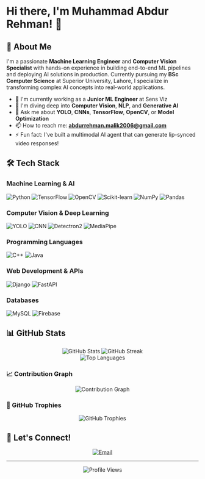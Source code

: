 # Hi there, I'm Muhammad Abdur Rehman! 👋

## 🚀 About Me
I'm a passionate **Machine Learning Engineer** and **Computer Vision Specialist** with hands-on experience in building end-to-end ML pipelines and deploying AI solutions in production. Currently pursuing my **BSc Computer Science** at Superior University, Lahore, I specialize in transforming complex AI concepts into real-world applications.

- 🔭 I'm currently working as a **Junior ML Engineer** at Sens Viz
- 🌱 I'm diving deep into **Computer Vision**, **NLP**, and **Generative AI**
- 💬 Ask me about **YOLO**, **CNNs**, **TensorFlow**, **OpenCV**, or **Model Optimization**
- 📫 How to reach me: **abdurrehman.malik2006@gmail.com**
- ⚡ Fun fact: I've built a multimodal AI agent that can generate lip-synced video responses!

## 🛠️ Tech Stack

### Machine Learning & AI
![Python](https://img.shields.io/badge/-Python-3776AB?style=flat-square&logo=python&logoColor=white)
![TensorFlow](https://img.shields.io/badge/-TensorFlow-FF6F00?style=flat-square&logo=tensorflow&logoColor=white)
![OpenCV](https://img.shields.io/badge/-OpenCV-5C3EE8?style=flat-square&logo=opencv&logoColor=white)
![Scikit-learn](https://img.shields.io/badge/-Scikit--learn-F7931E?style=flat-square&logo=scikit-learn&logoColor=white)
![NumPy](https://img.shields.io/badge/-NumPy-013243?style=flat-square&logo=numpy&logoColor=white)
![Pandas](https://img.shields.io/badge/-Pandas-150458?style=flat-square&logo=pandas&logoColor=white)

### Computer Vision & Deep Learning
![YOLO](https://img.shields.io/badge/-YOLO-00FFFF?style=flat-square&logo=yolo&logoColor=black)
![CNN](https://img.shields.io/badge/-CNN-FF6B6B?style=flat-square&logo=neural-network&logoColor=white)
![Detectron2](https://img.shields.io/badge/-Detectron2-1877F2?style=flat-square&logo=facebook&logoColor=white)
![MediaPipe](https://img.shields.io/badge/-MediaPipe-0066CC?style=flat-square&logo=google&logoColor=white)

### Programming Languages
![C++](https://img.shields.io/badge/-C++-00599C?style=flat-square&logo=c%2B%2B&logoColor=white)
![Java](https://img.shields.io/badge/-Java-ED8B00?style=flat-square&logo=java&logoColor=white)

### Web Development & APIs
![Django](https://img.shields.io/badge/-Django-092E20?style=flat-square&logo=django&logoColor=white)
![FastAPI](https://img.shields.io/badge/-FastAPI-009688?style=flat-square&logo=fastapi&logoColor=white)

### Databases
![MySQL](https://img.shields.io/badge/-MySQL-4479A1?style=flat-square&logo=mysql&logoColor=white)
![Firebase](https://img.shields.io/badge/-Firebase-FFCA28?style=flat-square&logo=firebase&logoColor=black)


## 📊 GitHub Stats

<div align="center">
  <img src="https://github-readme-stats.vercel.app/api?username=Abdurrehman4u&show_icons=true&theme=radical&hide_border=true&include_all_commits=true&count_private=true&cache_seconds=7200" alt="GitHub Stats" />
  <img src="https://streak-stats.demolab.com/?user=Abdurrehman4u&theme=radical&hide_border=true" alt="GitHub Streak" />
</div>

<div align="center">
  <img src="https://github-readme-stats.vercel.app/api/top-langs/?username=Abdurrehman4u&layout=compact&theme=radical&hide_border=true&langs_count=6&cache_seconds=7200" alt="Top Languages" />
</div>

### 📈 Contribution Graph
<div align="center">
  <img src="https://github-readme-activity-graph.vercel.app/graph?username=Abdurrehman4u&theme=redical&hide_border=true&custom_title=Contribution%20Graph" alt="Contribution Graph" />
</div>

### 🏅 GitHub Trophies
<div align="center">
  <img src="https://github-profile-trophy.vercel.app/?username=Abdurrehman4u&theme=radical&no-frame=true&no-bg=false&margin-w=4" alt="GitHub Trophies" />
</div>


## 🤝 Let's Connect!

<div align="center">

[![Email](https://img.shields.io/badge/-Email-D14836?style=for-the-badge&logo=gmail&logoColor=white)](mailto:abdurrehman.malik2006@gmail.com)

</div>

---

<div align="center">
  <img src="https://komarev.com/ghpvc/?username=Abdurrehman4u&color=blueviolet&style=flat-square&label=Profile+Views" alt="Profile Views" />
</div>

